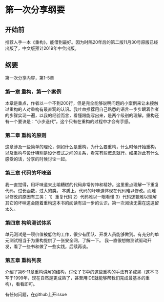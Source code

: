 # 第一次分享纲要
## 开始前 
推荐人手一本《重构》，能借到最好。因为时隔20年后的第二版11月30号原版已经出版了，中文版预计2019年中会出版。 

## 纲要
第一次分享内容，第1-5章 

### 第一章 重构，第一个案例 
本章是重点，作者以一个不到200行，但是完全能够说明问题的小案例来让未接触过重构的人对重构有最直观的认识。我吐血推荐用自己熟悉的语言一步步跟着作者的步骤实现一遍，以我的经验而言，看懂跟能写出来，是两个级别的理解。重构还有一个要诀是：“小步迭代”。这个只有在重构的过程中才会有手感。 

### 第二章 重构的原则 
这章涉及一些简单的理论，例如什么是重构，为什么要重构，什么时候开始重构，以及重构与设计特别是设计模式之间的关系，看完有些概念就行。如果对此有什么感受的话，分享的时候讨论一起。 

### 第三章 代码的坏味道 
我一直觉得，用坏味道来比喻糟糕的代码非常传神和精妙。这里重点理解一下重复代码，过长函数，过大的类。 
本质上，代码的坏味道体现在代码难以修改。而难以修改的原因有三类： 
1）重复代码 
2）代码难以一眼看懂 
3）代码逻辑难以理解 
其它的坏味道会随着重构这本书的阅读有进一步的认识，第一次阅读无需在这逗留太久。 

### 第四章 构筑测试体系 
单元测试是一项价值被低估的工作，很少有团队、开发人员能够做到。有充分的单元测试相当于为重构提供了一张安全网，了解一下。 我一直很想做测试驱动开发，看了一些书和做了一些实践，后续再谈。

### 第五章 重构列表 
介绍了第6-11章重构讲解的结构，讨论了书中的这些重构的手法有多成熟（这本书写于1999年，现在自然是更成熟了，甚至用IDE就能够帮我们完成最基本的重构），看看即可。 

有任何问题，在github上开issue







